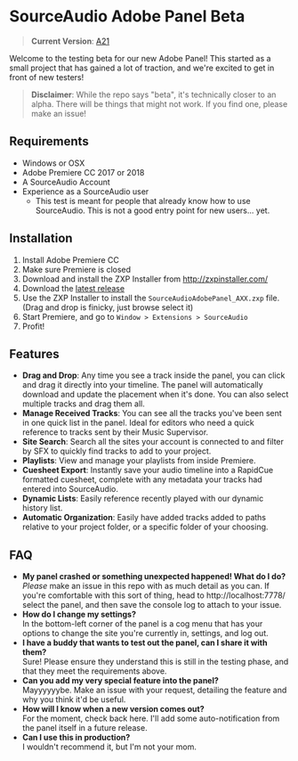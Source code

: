 # SourceAudio Adobe Panel Beta
> **Current Version**: [A21](https://github.com/SourceAudio/sa-adobe-panel-beta/releases)

Welcome to the testing beta for our new Adobe Panel! This started as a small project that has gained a lot of traction, and we're excited to get in front of new testers!
 
> **Disclaimer**: While the repo says "beta", it's technically closer to an alpha. There will be things that might not work. If you find one, please make an issue!
 
## Requirements
- Windows or OSX
- Adobe Premiere CC 2017 or 2018
- A SourceAudio Account
- Experience as a SourceAudio user
  - This test is meant for people that already know how to use SourceAudio. This is not a good entry point for new users... yet.

## Installation
1. Install Adobe Premiere CC
2. Make sure Premiere is closed
3. Download and install the ZXP Installer from http://zxpinstaller.com/
4. Download the [latest release](https://github.com/SourceAudio/sa-adobe-panel-beta/releases)
5. Use the ZXP Installer to install the `SourceAudioAdobePanel_AXX.zxp` file. (Drag and drop is finicky, just browse select it)
6. Start Premiere, and go to `Window > Extensions > SourceAudio`
7. Profit!
 
## Features
- **Drag and Drop**: Any time you see a track inside the panel, you can click and drag it directly into your timeline. The panel will automatically download and update the placement when it's done. You can also select multiple tracks and drag them all.
- **Manage Received Tracks**:
 You can see all the tracks you've been sent in one quick list in the panel. Ideal for editors who need a quick reference to tracks sent by their Music Supervisor.
- **Site Search**: Search all the sites your account is connected to and filter by SFX to quickly find tracks to add to your project.
- **Playlists**: View and manage your playlists from inside Premiere.
- **Cuesheet Export**: Instantly save your audio timeline into a RapidCue formatted cuesheet, complete with any metadata your tracks had entered into SourceAudio.
- **Dynamic Lists**: Easily reference recently played with our dynamic history list.
- **Automatic Organization**: Easily have added tracks added to paths relative to your project folder, or a specific folder of your choosing.

## FAQ
- **My panel crashed or something unexpected happened! What do I do?**  
  *Please* make an issue in this repo with as much detail as you can. If you're comfortable with this sort of thing, head to http://localhost:7778/ select the panel, and then save the console log to attach to your issue.
- **How do I change my settings?**  
  In the bottom-left corner of the panel is a cog menu that has your options to change the site you're currently in, settings, and log out.
- **I have a buddy that wants to test out the panel, can I share it with them?**  
  Sure! Please ensure they understand this is still in the testing phase, and that they meet the requirements above.
- **Can you add my very special feature into the panel?**  
  Mayyyyyybe. Make an issue with your request, detailing the feature and why you think it'd be useful.
- **How will I know when a new version comes out?**  
  For the moment, check back here. I'll add some auto-notification from the panel itself in a future release.
- **Can I use this in production?**  
  I wouldn't recommend it, but I'm not your mom.


